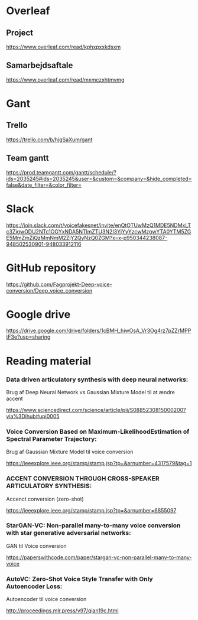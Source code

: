 # Overleaf
## Project
https://www.overleaf.com/read/kphxpxxkdsxm

## Samarbejdsaftale
https://www.overleaf.com/read/mxmczxhtmvmg

# Gant
## Trello
https://trello.com/b/hjgSaXum/gant 

## Team gantt
https://prod.teamgantt.com/gantt/schedule/?ids=2035245#ids=2035245&user=&custom=&company=&hide_completed=false&date_filter=&color_filter=

# Slack
https://join.slack.com/t/voicefakesnet/invite/enQtOTUwMzQ1MDE5NDMxLTc3ZjgwODU2NTc1OGYxNDA5NTlmZTU3N2I3YjYyYzcwMzgwYTA0YTM5ZGE5MmZmZjQzMmNmM2ZjY2QyNzQ0ZGM?x=x-p950344238087-948502530901-948033912116  

# GitHub repository
https://github.com/Fagprojekt-Deep-voice-conversion/Deep_voice_conversion

# Google drive
https://drive.google.com/drive/folders/1cBMH_hiwOsA_Vr3Og4rz7pZZrMPPtF3e?usp=sharing

# Reading material

### Data driven articulatory synthesis with deep neural networks:
Brug af Deep Neural Network vs Gaussian Mixture Model til at ændre accent

https://www.sciencedirect.com/science/article/pii/S0885230815000200?via%3Dihub#upi0005

### Voice Conversion Based on Maximum-LikelihoodEstimation of Spectral Parameter Trajectory:
Brug af Gaussian Mixture Model til voice conversion

https://ieeexplore.ieee.org/stamp/stamp.jsp?tp=&arnumber=4317579&tag=1

### ACCENT CONVERSION THROUGH  CROSS-SPEAKER ARTICULATORY SYNTHESIS:
Accenct conversion (zero-shot)

https://ieeexplore.ieee.org/stamp/stamp.jsp?tp=&arnumber=6855097



### StarGAN-VC: Non-parallel many-to-many voice conversion with star generative adversarial networks:
GAN til Voice conversion

https://paperswithcode.com/paper/stargan-vc-non-parallel-many-to-many-voice

### AutoVC: Zero-Shot Voice Style Transfer with Only Autoencoder Loss:
Autoencoder til voice conversion

http://proceedings.mlr.press/v97/qian19c.html
